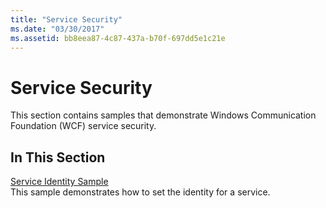 ```yaml
---
title: "Service Security"
ms.date: "03/30/2017"
ms.assetid: bb8eea87-4c87-437a-b70f-697dd5e1c21e
---
```

# Service Security
This section contains samples that demonstrate Windows Communication Foundation (WCF) service security.  
  
## In This Section  
 [Service Identity Sample](../../../../docs/framework/wcf/samples/service-identity-sample.md)  
 This sample demonstrates how to set the identity for a service.
